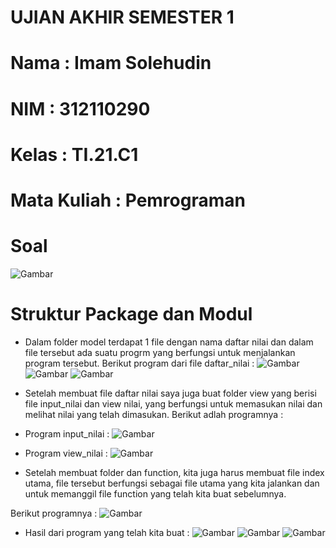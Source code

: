 # UJIAN AKHIR SEMESTER 1

# Nama          : Imam Solehudin
# NIM           : 312110290
# Kelas         : TI.21.C1
# Mata Kuliah   : Pemrograman

# Soal 
![Gambar](ss/soal-uas.png)
# Struktur Package dan Modul

- Dalam folder model terdapat 1 file dengan nama daftar nilai dan dalam file tersebut ada suatu progrm yang berfungsi untuk menjalankan program tersebut.
Berikut program dari file daftar_nilai :
![Gambar](ss/daftar_nilai1.jpg)
![Gambar](ss/daftar_nilai2.jpg)
![Gambar](ss/daftar_nilai3.jpg)
- Setelah membuat file daftar nilai saya juga buat folder view yang berisi file input_nilai dan view nilai, yang berfungsi untuk memasukan nilai dan melihat nilai yang telah dimasukan.
Berikut adlah programnya :

- Program input_nilai :
![Gambar](ss/input_nilai.jpg)
- Program view_nilai :
![Gambar](ss/view_nilai.jpg)

- Setelah membuat folder dan function, kita juga harus membuat file index utama, file tersebut berfungsi sebagai file utama yang kita jalankan dan untuk memanggil file function yang telah kita buat sebelumnya. 

Berikut programnya :
![Gambar](ss/main.jpg)
- Hasil dari program yang telah kita buat :
![Gambar](ss/tambah_data.jpg)
![Gambar](ss/ubah_data.jpg)
![Gambar](ss/hapus_data.jpg)
